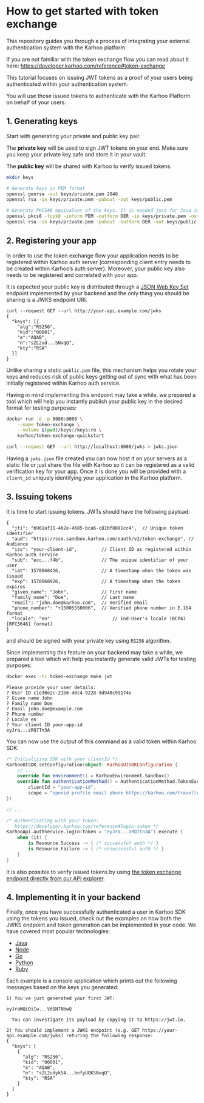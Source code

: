 # How to get started with token exchange

This repository guides you through a process of integrating
your external authentication system with the Karhoo platform.

If you are not familiar with the token exchange flow you can read about it here:
https://developer.karhoo.com/reference#token-exchange


This tutorial focuses on issuing JWT tokens as a proof of your users being authenticated
within your authentication system.

You will use those issued tokens to authenticate with the Karhoo Platform on behalf of your users.

## 1. Generating keys

Start with generating your private and public key pair.

The **private key** will be used to sign JWT tokens on your end. Make sure you keep your private key safe and store it in your vault.

The **public key** will be shared with Karhoo to verify issued tokens.

  ```bash
  mkdir keys

  # Generate keys in PEM format
  openssl genrsa -out keys/private.pem 2048
  openssl rsa -in keys/private.pem -pubout -out keys/public.pem

  # Generate PKCS#8 equivalent of the keys. It is needed just for Java implementation in examples
  openssl pkcs8 -topk8 -inform PEM -outform DER -in keys/private.pem -out keys/private.der -nocrypt
  openssl rsa -in keys/private.pem -pubout -outform DER -out keys/public.der
  ```

## 2. Registering your app

In order to use the token exchange flow your application needs to be registered within
Karhoo auth server (corresponding client entry needs to be created within Karhoo’s auth server).
Moreover, your public key also needs to be registered and correlated with your app.

It is expected your public key is distributed
through a [JSON Web Key Set](https://tools.ietf.org/html/rfc7517) endpoint implemented by your backend
and the only thing you should be sharing is a JWKS endpoint URI.

```
curl --request GET --url http://your-api.example.com/jwks
{
  "keys": [{
    "alg":"RS256",
    "kid":"00001",
    "e":"AQAB",
    "n":"sZL2ud...SNvqQ",
    "kty":"RSA"
  }]
}
```

Unlike sharing a static `public.pem` file, this mechanism helps you rotate your keys
and reduces risk of public keys getting out of sync
with what has been initially registered within Karhoo auth service.

Having in mind implementing this endpoint may take a while, we prepared a tool which will help
you instantly publish your public key in the desired format for testing purposes:

```bash
docker run -d -p 8080:8080 \
    --name token-exchange \
    --volume $(pwd)/keys:/keys:ro \
    karhoo/token-exchange-quickstart

curl --request GET --url http://localhost:8080/jwks > jwks.json
```

Having a `jwks.json` file created you can now
host it on your servers as a static file or just share the file with Karhoo
so it can be registered as a valid verification key for your app.
Once it is done you will be provided with a `client_id`
uniquely identifying your application in the Karhoo platform.

## 3. Issuing tokens

It is time to start issuing tokens.
JWTs should have the following payload:

```
{
  "jti": "b961af11-462e-4685-bca6-c81bf8081cc4",  // Unique token identifier
  "aud": "https://sso.sandbox.karhoo.com/oauth/v2/token-exchange", // Audience
  "iss": "your-client-id",         // Client ID as registered within Karhoo auth service
  "sub": "ecc...f4b",              // The unique identifier of your user
  "iat": 1578068426,               // A timestamp when the token was issued  
  "exp": 1578068926,               // A timestamp when the token expires
  "given_name": "John",            // First name
  "family_name": "Doe",            // Last name
  "email": "john.doe@karhoo.com",  // Verified email
  "phone_number": "+15005550006",  // Verified phone number in E.164 format
  "locale": "en"   			           // End-User's locale (BCP47 [RFC5646] format)
}
```

and should be signed with your private key using `RS256` algorithm.

Since implementing this feature on your backend may take a while, we prepared a tool which will help
you instantly generate valid JWTs for testing purposes:

```bash
docker exec -ti token-exchange make jwt
```

```
Please provide your user details:
? User ID c1e30e2c-21b6-40c4-9228-9d940c99174e
? Given name John
? Family name Doe
? Email john.doe@example.com
? Phone number
? Locale en
? Your client ID your-app-id
eyJra...zRQ7Tn3A
```

You can now use the output of this command as a valid token within Karhoo SDK:

```kotlin
/* Initializing SDK with your clientId */
KarhooUISDK.setConfiguration(object: KarhooUISDKConfiguration {
    // ...
    override fun environment() = KarhooEnvironment.Sandbox()
    override fun authenticationMethod() = AuthenticationMethod.TokenExchange(
        clientId = "your-app-id",
        scope = "openid profile email phone https://karhoo.com/traveller")
})

// ...

/* Authenticating with your token:
   https://developer.karhoo.com/reference#login-token */
KarhooApi.authService.login(token = "eyJra...zRQ7Tn3A").execute {
    when (it) {
        is Resource.Success -> { /* successful auth */ }
        is Resource.Failure -> { /* unsuccessful auth */ }
    }
}
```

It is also possible to verify issued tokens
by using [the token exchange endpoint directly from our API explorer](https://developer.karhoo.com/reference#post_oauth-v2-token-exchange).

## 4. Implementing it in your backend

Finally, once you have successfully authenticated a user in Karhoo SDK using the tokens you issued, check out the examples on how both the JWKS endpoint and token generation can be implemented in your code.
We have covered most popular technologies:

  - [Java](./java)
  - [Node](./node)
  - [Go](./go)
  - [Python](./python)
  - [Ruby](./ruby)

Each example is a console application which prints out
the following messages based on the keys you generated:

```
1) You've just generated your first JWT:

eyJraWQiOiIw...VdQN7NbwQ

  You can investigate its payload by copying it to https://jwt.io.

2) You should implement a JWKS endpoint (e.g. GET https://your-api.example.com/jwks) returing the following response:
{
  "keys": [
    {
      "alg": "RS256",
      "kid": "00001",
      "e": "AQAB",
      "n": "sZL2udyk54...bnfyUOKSNvqQ",
      "kty": "RSA"
    }
  ]
}
```
